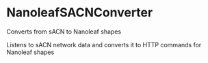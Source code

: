 # NanoleafSACNConverter
Converts from sACN to Nanoleaf shapes

Listens to sACN network data and converts it to HTTP commands for Nanoleaf shapes
